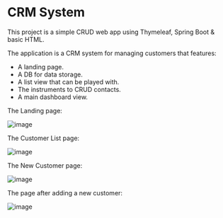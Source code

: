 # CRM System
This project is a simple CRUD web app using Thymeleaf, Spring Boot & basic HTML.

The application is a CRM system for managing customers that features:

- A landing page.
- A DB for data storage.
- A list view that can be played with.
- The instruments to CRUD contacts.
- A main dashboard view.



The Landing page:

![image](https://user-images.githubusercontent.com/87822132/173996343-448feddb-0681-4e54-b21c-f158abb0f0a3.png)



The Customer List page:

![image](https://user-images.githubusercontent.com/87822132/173996760-a6f88844-85d4-4cd7-9d99-b8629f2dfdd6.png)



The New Customer page:

![image](https://user-images.githubusercontent.com/87822132/173996650-2108d95a-4d1d-443d-91c2-e0ceb5834332.png)



The page after adding a new customer:

![image](https://user-images.githubusercontent.com/87822132/173996719-7463c7fb-b51d-4278-822f-73a107f992b7.png)

